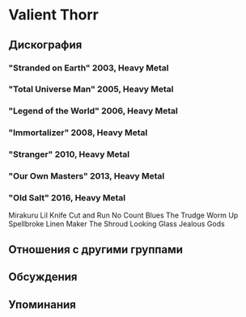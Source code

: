 # Valient Thorr



## Дискография

### "Stranded on Earth" 2003, Heavy Metal



### "Total Universe Man" 2005, Heavy Metal



### "Legend of the World" 2006, Heavy Metal



### "Immortalizer" 2008, Heavy Metal



### "Stranger" 2010, Heavy Metal



### "Our Own Masters" 2013, Heavy Metal



### "Old Salt" 2016, Heavy Metal

Mirakuru
Lil Knife
Cut and Run
No Count Blues
The Trudge
Worm Up
Spellbroke
Linen Maker
The Shroud
Looking Glass
Jealous Gods


## Отношения с другими группами


## Обсуждения


## Упоминания

